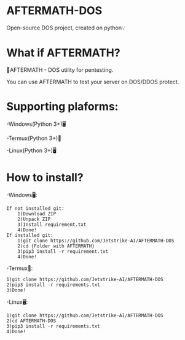 # AFTERMATH-DOS

Open-source DOS project, created on python💡

What if AFTERMATH?
=

💽AFTERMATH - DOS utility for pentesting.

You can use AFTERMATH to test your server on DOS/DDOS protect.

Supporting plaforms:
=
-Windows(Python 3+)🖥️

-Termux(Python 3+)📱

-Linux(Python 3+)🖥️

How to install?
=
-Windows🖥️:

    If not installed git:
        1)Download ZIP
        2)Unpack ZIP
        3)Install requirement.txt
        4)Done!
    If installed git:
        1)git clone https://github.com/Jetstrike-AI/AFTERMATH-DOS
        2)cd {Folder with AFTERMATH}
        3)pip3 install -r requirement.txt
        4)Done!

-Termux📱:
    
    1)git clone https://github.com/Jetstrike-AI/AFTERMATH-DOS
    2)pip3 install -r requirements.txt
    3)Done!
-Linux🖥️:
    
    1)git clone https://github.com/Jetstrike-AI/AFTERMATH-DOS
    2)cd AFTERMATH-DOS
    3)pip3 install -r requirements.txt
    4)Done!
